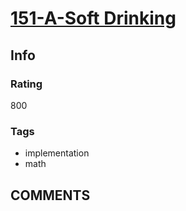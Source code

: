 # [151-A-Soft Drinking](https://codeforces.com/problemset/problem/151/A)

## Info

### Rating

800

### Tags

- implementation
- math

## __COMMENTS__

> 
